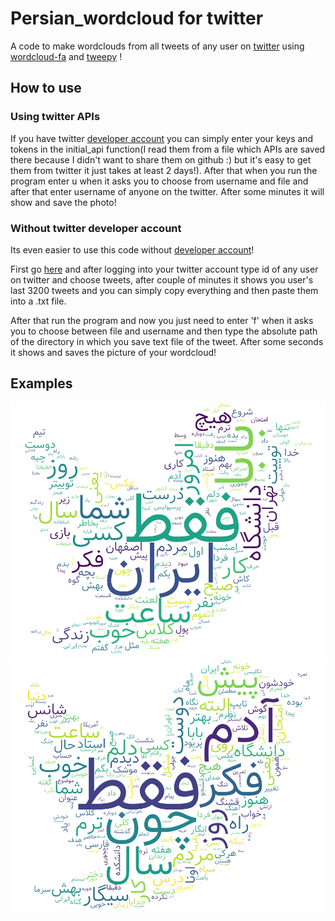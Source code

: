 # Persian_wordcloud for twitter
A code to make wordclouds from all tweets of any user on [twitter](twitter.com) using [wordcloud-fa](https://github.com/alihoseiny/word_cloud_fa) and [tweepy](https://github.com/tweepy/tweepy) !

## How to use
### Using twitter APIs
If you have twitter [developer account](https://developer.twitter.com) you can simply enter your keys and tokens in the initial_api function(I read them from a file which APIs are saved there because I didn't want to share them on github :) but it's easy to get them from twitter it just takes at least 2 days!). After that when you run the program enter u when it asks you to choose from username and file and after that enter username of anyone on the twitter. After some minutes it will show and save the photo!

### Without twitter developer account 
Its even easier to use this code without [developer account](https://developer.twitter.com)!

First go [here](https://allmytweets.net) and after logging into your twitter account type id of any user on twitter and choose tweets, after couple of minutes it shows you user's last 3200 tweets and you can simply copy everything and then paste them into a .txt file.

After that run the program and now you just need to enter 'f' when it asks you to choose between file and username and then type the absolute path of the directory in which you save text file of the tweet. After some seconds it shows and saves the picture of your wordcloud!

## Examples

![Example of wordcloud](Images/2020-03-01-04-12_photo.png)
![Example of wordcloud](Images/2020-03-01-04-16_photo.png)



